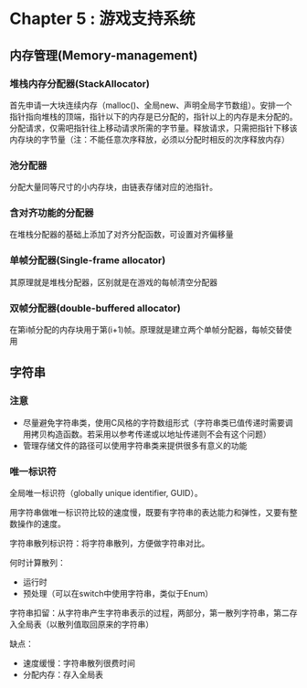 # Chapter 5 : 游戏支持系统

## 内存管理\(Memory-management\)

### 堆栈内存分配器\(StackAllocator\)

首先申请一大块连续内存（malloc\(\)、全局new、声明全局字节数组）。安排一个指针指向堆栈的顶端，指针以下的内存是已分配的，指针以上的内存是未分配的。分配请求，仅需吧指针往上移动请求所需的字节量。释放请求，只需把指针下移该内存块的字节量（注：不能任意次序释放，必须以分配时相反的次序释放内存）

### 池分配器

分配大量同等尺寸的小内存块，由链表存储对应的池指针。

### 含对齐功能的分配器

在堆栈分配器的基础上添加了对齐分配函数，可设置对齐偏移量

### 单帧分配器\(Single-frame allocator\)

其原理就是堆栈分配器，区别就是在游戏的每帧清空分配器

### 双帧分配器\(double-buffered allocator\)

在第i帧分配的内存块用于第\(i+1\)帧。原理就是建立两个单帧分配器，每帧交替使用

## 字符串

### 注意

* 尽量避免字符串类，使用C风格的字符数组形式（字符串类已值传递时需要调用拷贝构造函数。若采用以参考传递或以地址传递则不会有这个问题）
* 管理存储文件的路径可以使用字符串类来提供很多有意义的功能

### 唯一标识符

全局唯一标识符（globally unique identifier, GUID）。

用字符串做唯一标识符比较的速度慢，既要有字符串的表达能力和弹性，又要有整数操作的速度。

字符串散列标识符：将字符串散列，方便做字符串对比。

何时计算散列：

* 运行时
* 预处理（可以在switch中使用字符串，类似于Enum）

字符串扣留：从字符串产生字符串表示的过程，两部分，第一散列字符串，第二存入全局表（以散列值取回原来的字符串）

缺点：

* 速度缓慢：字符串散列很费时间
* 分配内存：存入全局表

